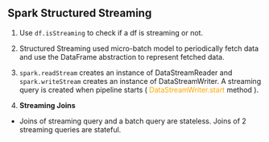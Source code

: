## Spark Structured Streaming <br>

1. Use `df.isStreaming` to check if a df is streaming or not.

2. Structured Streaming used micro-batch model to periodically fetch data and use the DataFrame abstraction to represent fetched data. 

3. `spark.readStream` creates an instance of DataStreamReader and `spark.writeStream` creates an instance of DataStreamWriter. A streaming query is created when pipeline starts ( <font color="orange">DataStreamWriter.start</font> method ).

4. **Streaming Joins** <br>
- Joins of streaming query and a batch query are stateless. Joins of 2 streaming queries are stateful. 
